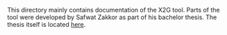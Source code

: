This directory mainly contains documentation of the X2G tool.  Parts of the tool were developed by Safwat Zakkor as part of his bachelor thesis.  The thesis itself is located [here](../ba-zakkor/).
